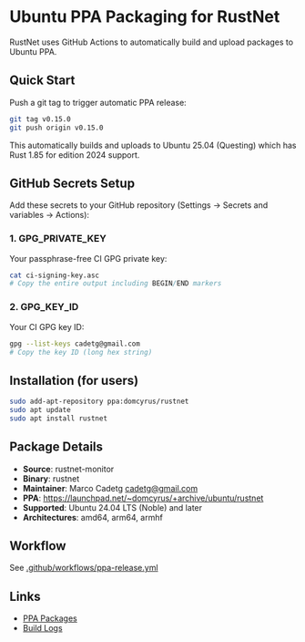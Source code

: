 # Ubuntu PPA Packaging for RustNet

RustNet uses GitHub Actions to automatically build and upload packages to Ubuntu PPA.

## Quick Start

Push a git tag to trigger automatic PPA release:

```bash
git tag v0.15.0
git push origin v0.15.0
```

This automatically builds and uploads to Ubuntu 25.04 (Questing) which has Rust 1.85 for edition 2024 support.

## GitHub Secrets Setup

Add these secrets to your GitHub repository (Settings → Secrets and variables → Actions):

### 1. GPG_PRIVATE_KEY

Your passphrase-free CI GPG private key:

```bash
cat ci-signing-key.asc
# Copy the entire output including BEGIN/END markers
```

### 2. GPG_KEY_ID

Your CI GPG key ID:

```bash
gpg --list-keys cadetg@gmail.com
# Copy the key ID (long hex string)
```

## Installation (for users)

```bash
sudo add-apt-repository ppa:domcyrus/rustnet
sudo apt update
sudo apt install rustnet
```

## Package Details

- **Source**: rustnet-monitor
- **Binary**: rustnet
- **Maintainer**: Marco Cadetg <cadetg@gmail.com>
- **PPA**: https://launchpad.net/~domcyrus/+archive/ubuntu/rustnet
- **Supported**: Ubuntu 24.04 LTS (Noble) and later
- **Architectures**: amd64, arm64, armhf

## Workflow

See [.github/workflows/ppa-release.yml](../.github/workflows/ppa-release.yml)

## Links

- [PPA Packages](https://launchpad.net/~domcyrus/+archive/ubuntu/rustnet/+packages)
- [Build Logs](https://launchpad.net/~domcyrus/+archive/ubuntu/rustnet/+builds)
